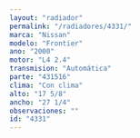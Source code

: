 ```yaml
---
layout: "radiador"
permalink: "/radiadores/4331/"
marca: "Nissan"
modelo: "Frontier"
ano: "2000"
motor: "L4 2.4"
transmision: "Automática"
parte: "431516"
clima: "Con clima"
alto: "17 5/8"
ancho: "27 1/4"
observaciones: ""
id: "4331"
---
```


